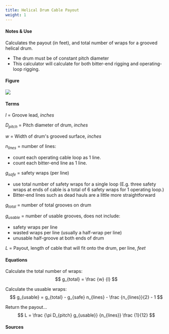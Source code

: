 ```yaml
---
title: Helical Drum Cable Payout
weight: 1
---
```


#### Notes & Use

Calculates the payout (in feet), and total number of wraps for a grooved helical drum.

* The drum must be of constant pitch diameter
* This calculator will calculate for both bitter-end rigging and operating-loop rigging.

#### Figure

![](../image/drum_helical_payout.jpg)

#### Terms

$l$ = Groove lead, *inches*

$D_{pitch}$ = Pitch diameter of drum, *inches*

$w$ = Width of drum's grooved surface, *inches*

$n_{lines}$ = number of lines:

* count each operating cable loop as 1 line.
* count each bitter-end line as 1 line.

$g_{safe}$ = safety wraps (per line)

* use total number of safety wraps for a single loop (E.g. three safety wraps at ends of cable is a total of 6 safety wraps for 1 operating loop.)
* Bitter-end lines such as dead hauls are a little more straightforward

$g_{total}$ = number of total grooves on drum

$g_{usable}$ = number of usable grooves, does not include:

* safety wraps per line
* wasted wraps per line (usually a half-wrap per line)
* unusable half-groove at both ends of drum

$L$ = Payout, length of cable that will fit onto the drum, per line, *feet*

#### Equations

Calculate the total number of wraps:
$$ g_{total} = \frac {w} {l} $$

Calculate the usuable wraps:
$$ g_{usable} = g_{total} - g_{safe} n_{lines} - \frac {n_{lines}}{2} - 1 $$

Return the payout...
$$ L = \frac {\pi D_{pitch} g_{usable}} {n_{lines}} \frac {1}{12} $$

#### Sources